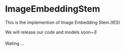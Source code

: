 # ImageEmbeddingStem
This is the implemention of Image Embedding Stem.(IES)

We will release our code and models soon~✌️

Wating ...
